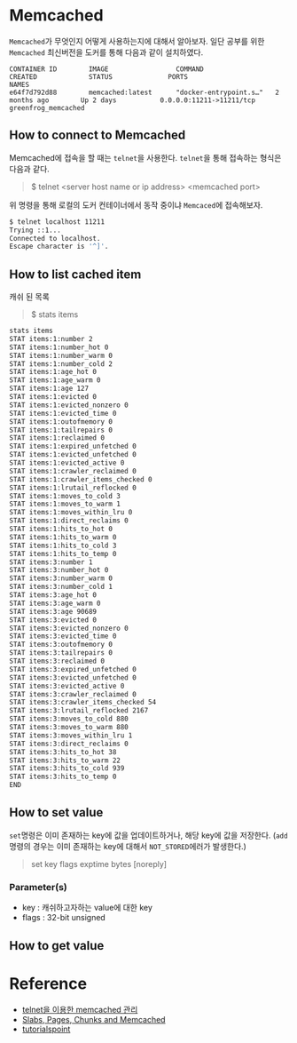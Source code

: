 # Memcached

`Memcached`가 무엇인지 어떻게 사용하는지에 대해서 알아보자. 
일단 공부를 위한 `Memcached` 최신버전을 도커를 통해 다음과 같이 설치하였다. 

```
CONTAINER ID        IMAGE                 COMMAND                  CREATED             STATUS              PORTS                           NAMES
e64f7d792d88        memcached:latest      "docker-entrypoint.s…"   2 months ago        Up 2 days           0.0.0.0:11211->11211/tcp        greenfrog_memcached
```

## How to connect to Memcached 

Memcached에 접속을 할 때는 `telnet`을 사용한다. 
`telnet`을 통해 접속하는 형식은 다음과 같다.  

>$ telnet \<server host name or ip address\> \<memcached port\>

위 명령을 통해 로컬의 도커 컨테이너에서 동작 중이냐 `Memcaced`에 접속해보자. 

```sh
$ telnet localhost 11211
Trying ::1...
Connected to localhost.
Escape character is '^]'.

```

## How to list cached item

캐쉬 된 목록
>$ stats items

```sh
stats items
STAT items:1:number 2
STAT items:1:number_hot 0
STAT items:1:number_warm 0
STAT items:1:number_cold 2
STAT items:1:age_hot 0
STAT items:1:age_warm 0
STAT items:1:age 127
STAT items:1:evicted 0
STAT items:1:evicted_nonzero 0
STAT items:1:evicted_time 0
STAT items:1:outofmemory 0
STAT items:1:tailrepairs 0
STAT items:1:reclaimed 0
STAT items:1:expired_unfetched 0
STAT items:1:evicted_unfetched 0
STAT items:1:evicted_active 0
STAT items:1:crawler_reclaimed 0
STAT items:1:crawler_items_checked 0
STAT items:1:lrutail_reflocked 0
STAT items:1:moves_to_cold 3
STAT items:1:moves_to_warm 1
STAT items:1:moves_within_lru 0
STAT items:1:direct_reclaims 0
STAT items:1:hits_to_hot 0
STAT items:1:hits_to_warm 0
STAT items:1:hits_to_cold 3
STAT items:1:hits_to_temp 0
STAT items:3:number 1
STAT items:3:number_hot 0
STAT items:3:number_warm 0
STAT items:3:number_cold 1
STAT items:3:age_hot 0
STAT items:3:age_warm 0
STAT items:3:age 90689
STAT items:3:evicted 0
STAT items:3:evicted_nonzero 0
STAT items:3:evicted_time 0
STAT items:3:outofmemory 0
STAT items:3:tailrepairs 0
STAT items:3:reclaimed 0
STAT items:3:expired_unfetched 0
STAT items:3:evicted_unfetched 0
STAT items:3:evicted_active 0
STAT items:3:crawler_reclaimed 0
STAT items:3:crawler_items_checked 54
STAT items:3:lrutail_reflocked 2167
STAT items:3:moves_to_cold 880
STAT items:3:moves_to_warm 880
STAT items:3:moves_within_lru 1
STAT items:3:direct_reclaims 0
STAT items:3:hits_to_hot 38
STAT items:3:hits_to_warm 22
STAT items:3:hits_to_cold 939
STAT items:3:hits_to_temp 0
END
```

## How to set value

`set`명령은 이미 존재하는 key에 값을 업데이트하거나, 해당 key에 값을 저장한다. (`add`명령의 경우는 이미 존재하는 key에 대해서 `NOT_STORED`에러가 발생한다.)

>set key flags exptime bytes [noreply]

### Parameter(s)

* key : 캐쉬하고자하는 value에 대한 key
* flags : 32-bit unsigned 

## How to get value



# Reference

* [telnet을 이용한 memcached 관리](https://andromedarabbit.net/telnet%EC%9D%84-%EC%9D%B4%EC%9A%A9%ED%95%9C-memcached-%EA%B4%80%EB%A6%AC/)
* [Slabs, Pages, Chunks and Memcached](https://www.mikeperham.com/2009/06/22/slabs-pages-chunks-and-memcached/)
* [tutorialspoint](https://www.tutorialspoint.com/memcached/index.htm)